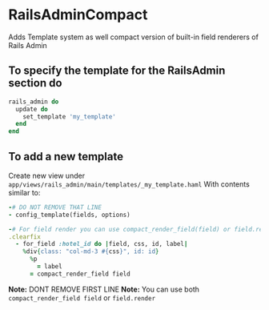 # RailsAdminCompact
Adds Template system as well compact version of built-in field renderers of Rails Admin

## To specify the template for the RailsAdmin section do
```ruby
rails_admin do
  update do
    set_template 'my_template'
  end
end
```

## To add a new template
Create new view under `app/views/rails_admin/main/templates/_my_template.haml`
With contents similar to:
```ruby
-# DO NOT REMOVE THAT LINE
- config_template(fields, options)

-# For field render you can use compact_render_field(field) or field.render
.clearfix
  - for_field :hotel_id do |field, css, id, label|
    %div{class: "col-md-3 #{css}", id: id}
      %p
        = label
      = compact_render_field field
```

**Note:** DONT REMOVE FIRST LINE
**Note:** You can use both `compact_render_field field` or `field.render`

